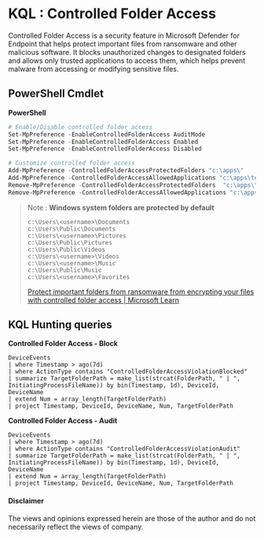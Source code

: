 # KQL : Controlled Folder Access
Controlled Folder Access is a security feature in Microsoft Defender for Endpoint that helps protect important files from ransomware and other malicious software. It blocks unauthorized changes to designated folders and allows only trusted applications to access them, which helps prevent malware from accessing or modifying sensitive files.

## PowerShell Cmdlet
**PowerShell**
```powershell
# Enable/Disable controlled folder access
Set-MpPreference -EnableControlledFolderAccess AuditMode
Set-MpPreference -EnableControlledFolderAccess Enabled
Set-MpPreference -EnableControlledFolderAccess Disabled

# Customize controlled folder access
Add-MpPreference -ControlledFolderAccessProtectedFolders "c:\apps\"
Add-MpPreference -ControlledFolderAccessAllowedApplications "c:\apps\test.exe"
Remove-MpPreference -ControlledFolderAccessProtectedFolders  "c:\apps\"
Remove-MpPreference -ControlledFolderAccessAllowedApplications "c:\apps\test.exe"
```

> Note : **Windows system folders are protected by default**
> ```
> c:\Users\<username>\Documents
> c:\Users\Public\Documents
> c:\Users\<username>\Pictures
> c:\Users\Public\Pictures
> c:\Users\Public\Videos
> c:\Users\<username>\Videos
> c:\Users\<username>\Music
> c:\Users\Public\Music
> c:\Users\<username>\Favorites
> ```
> [Protect important folders from ransomware from encrypting your files with controlled folder access | Microsoft Learn](https://learn.microsoft.com/en-us/microsoft-365/security/defender-endpoint/controlled-folders?view=o365-worldwide)

## KQL Hunting queries
**Controlled Folder Access - Block**
```kql
DeviceEvents
| where Timestamp > ago(7d)
| where ActionType contains "ControlledFolderAccessViolationBlocked"
| summarize TargetFolderPath = make_list(strcat(FolderPath, " | ", InitiatingProcessFileName)) by bin(Timestamp, 1d), DeviceId, DeviceName
| extend Num = array_length(TargetFolderPath)
| project Timestamp, DeviceId, DeviceName, Num, TargetFolderPath
```
**Controlled Folder Access - Audit**
```kql
DeviceEvents
| where Timestamp > ago(7d)
| where ActionType contains "ControlledFolderAccessViolationAudit"
| summarize TargetFolderPath = make_list(strcat(FolderPath, " | ", InitiatingProcessFileName)) by bin(Timestamp, 1d), DeviceId, DeviceName
| extend Num = array_length(TargetFolderPath)
| project Timestamp, DeviceId, DeviceName, Num, TargetFolderPath
```

#### Disclaimer
The views and opinions expressed herein are those of the author and do not necessarily reflect the views of company.

